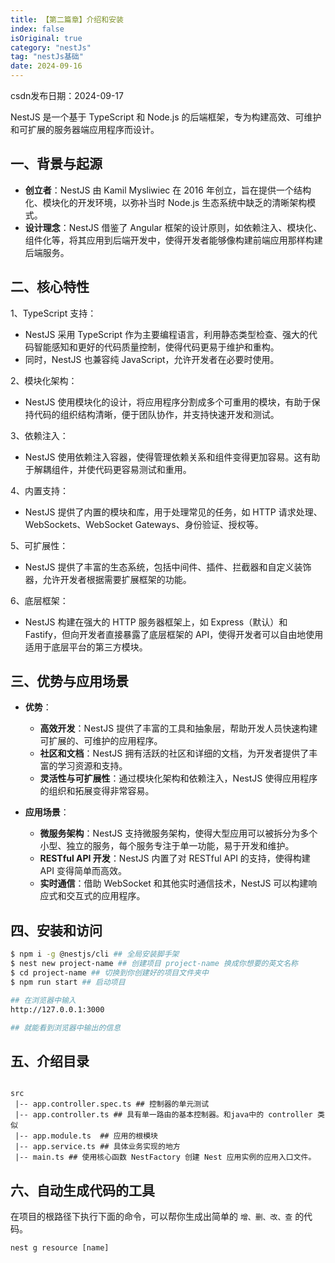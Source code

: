 ```yaml
---
title: 【第二篇章】介绍和安装
index: false
isOriginal: true
category: "nestJs"
tag: "nestJs基础"
date: 2024-09-16
---
```


csdn发布日期：2024-09-17

NestJS 是一个基于 TypeScript 和 Node.js 的后端框架，专为构建高效、可维护和可扩展的服务器端应用程序而设计。

## 一、背景与起源

* **创立者**：NestJS 由 Kamil Mysliwiec 在 2016 年创立，旨在提供一个结构化、模块化的开发环境，以弥补当时 Node.js 生态系统中缺乏的清晰架构模式。
* **设计理念**：NestJS 借鉴了 Angular 框架的设计原则，如依赖注入、模块化、组件化等，将其应用到后端开发中，使得开发者能够像构建前端应用那样构建后端服务。

## 二、核心特性

1、TypeScript 支持：
- NestJS 采用 TypeScript 作为主要编程语言，利用静态类型检查、强大的代码智能感知和更好的代码质量控制，使得代码更易于维护和重构。
- 同时，NestJS 也兼容纯 JavaScript，允许开发者在必要时使用。

2、模块化架构：
- NestJS 使用模块化的设计，将应用程序分割成多个可重用的模块，有助于保持代码的组织结构清晰，便于团队协作，并支持快速开发和测试。

3、依赖注入：
- NestJS 使用依赖注入容器，使得管理依赖关系和组件变得更加容易。这有助于解耦组件，并使代码更容易测试和重用。

4、内置支持：
- NestJS 提供了内置的模块和库，用于处理常见的任务，如 HTTP 请求处理、WebSockets、WebSocket Gateways、身份验证、授权等。

5、可扩展性：
- NestJS 提供了丰富的生态系统，包括中间件、插件、拦截器和自定义装饰器，允许开发者根据需要扩展框架的功能。

6、底层框架：
- NestJS 构建在强大的 HTTP 服务器框架上，如 Express（默认）和 Fastify，但向开发者直接暴露了底层框架的 API，使得开发者可以自由地使用适用于底层平台的第三方模块。

## 三、优势与应用场景

* **优势**：
  - **高效开发**：NestJS 提供了丰富的工具和抽象层，帮助开发人员快速构建可扩展的、可维护的应用程序。
  - **社区和文档**：NestJS 拥有活跃的社区和详细的文档，为开发者提供了丰富的学习资源和支持。
  - **灵活性与可扩展性**：通过模块化架构和依赖注入，NestJS 使得应用程序的组织和拓展变得非常容易。

* **应用场景**：
  - **微服务架构**：NestJS 支持微服务架构，使得大型应用可以被拆分为多个小型、独立的服务，每个服务专注于单一功能，易于开发和维护。
  - **RESTful API 开发**：NestJS 内置了对 RESTful API 的支持，使得构建 API 变得简单而高效。
  - **实时通信**：借助 WebSocket 和其他实时通信技术，NestJS 可以构建响应式和交互式的应用程序。

## 四、安装和访问

```bash
$ npm i -g @nestjs/cli ## 全局安装脚手架
$ nest new project-name ## 创建项目 project-name 换成你想要的英文名称
$ cd project-name ## 切换到你创建好的项目文件夹中
$ npm run start ## 启动项目

## 在浏览器中输入
http://127.0.0.1:3000

## 就能看到浏览器中输出的信息
```

## 五、介绍目录

```shell

src
 |-- app.controller.spec.ts ## 控制器的单元测试
 |-- app.controller.ts ## 具有单一路由的基本控制器。和java中的 controller 类似
 |-- app.module.ts  ## 应用的根模块
 |-- app.service.ts ## 具体业务实现的地方
 |-- main.ts ## 使用核心函数 NestFactory 创建 Nest 应用实例的应用入口文件。
```

## 六、自动生成代码的工具

在项目的根路径下执行下面的命令，可以帮你生成出简单的 `增、删、改、查` 的代码。

```shell
nest g resource [name]
```